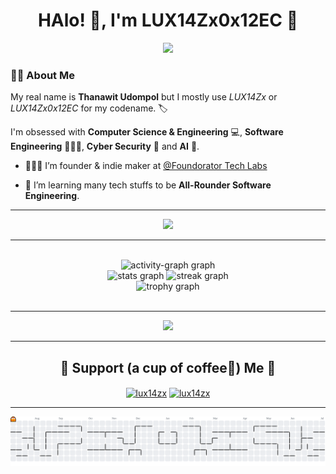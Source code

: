 <div align="center">
  <h1 align="center">HAlo! 👋, I'm LUX14Zx0x12EC 🌳</h1>
</div>

<div align="center">
    <img src="image/programmer.gif" ></img>
</div>

### :man_technologist: About Me

My real name is **Thanawit Udompol** but I mostly use _LUX14Zx_ or _LUX14Zx0x12EC_ for my codename. 🏷️

I'm obsessed with **Computer Science & Engineering** 💻, **Software Engineering** 🧑🏻‍💻, **Cyber Security** 🔐 and **AI** 🤖.

- 🧑🏻‍🔬 I’m founder & indie maker at [@Foundorator Tech Labs](https://github.com/FoundoratorTL)

- 🌱 I’m learning many tech stuffs to be **All-Rounder Software Engineering**.

---

<div align="center">
    <img src="https://quotes-github-readme.vercel.app/api?type=horizontal&theme=radical" ></img>
</div>

---

<br clear="both">

<div align="center">
  <img src="https://github-readme-activity-graph.vercel.app/graph?username=LUX14Zx&disable_animations=false&radius=16&theme=synthwave-84&area=true&order=5&custom_title=Contribution%20Graph&area_color=39FF14&title_color=39FF14&color=39FF14" height="260" alt="activity-graph graph"  />
  <br>
  <img src="https://github-readme-stats.vercel.app/api?username=LUX14Zx&hide_title=false&hide_rank=false&show_icons=true&include_all_commits=true&count_private=true&disable_animations=false&theme=codeSTACKr&locale=en&hide_border=true&order=1&custom_title=GitHub%20Stats%20%F0%9F%8D%B5" height="150" width="400" alt="stats graph"  />
  <img src="https://streak-stats.demolab.com?user=LUX14Zx&disable_animations=false&locale=en&mode=weekly&theme=codeSTACKr&hide_border=true&border_radius=5&order=3" height="150" width="400" alt="streak graph"  />
  <br>
  <img src="https://github-profile-trophy.vercel.app/?username=LUX14Zx&theme=juicyfresh" height="150" alt="trophy graph"  />
</div>

<br clear="both">

---

<div align="center">
    <img src="https://github-contributor-stats.vercel.app/api?username=LUX14Zx&limit=5&theme=catppuccin_mocha&combine_all_yearly_contributions=true"></img>
</div>

---

<h2 align="center"> 🌳 Support (a cup of coffee🍵) Me 🌱</h2>
<div align="center">
  <p>
    <a href="https://www.buymeacoffee.com/lux14zx"> <img align="center" src="https://cdn.buymeacoffee.com/buttons/v2/default-yellow.png" height="50" width="210" alt="lux14zx" /></a>
    <a href="https://ko-fi.com/lux14zx"> <img align="center"src="https://cdn.ko-fi.com/cdn/kofi3.png?v=3" height="50" width="210" alt="lux14zx" /></a>
  </p>
</div>

---

<picture>
  <source media="(prefers-color-scheme: dark)" srcset="https://raw.githubusercontent.com/LUX14Zx/LUX14Zx/output/pacman-contribution-graph-dark.svg">
  <source media="(prefers-color-scheme: light)" srcset="https://raw.githubusercontent.com/LUX14Zx/LUX14Zx/output/pacman-contribution-graph.svg">
  <img alt="pacman contribution graph" src="https://raw.githubusercontent.com/LUX14Zx/LUX14Zx/output/pacman-contribution-graph.svg">
</picture>
